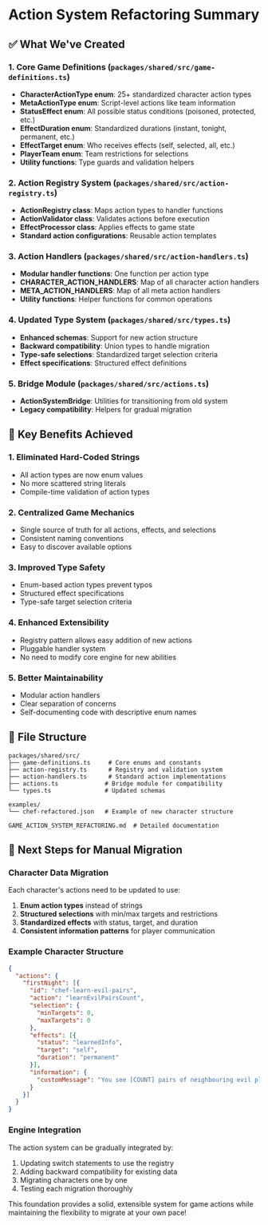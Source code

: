 # Action System Refactoring Summary

## ✅ What We've Created

### 1. Core Game Definitions (`packages/shared/src/game-definitions.ts`)
- **CharacterActionType enum**: 25+ standardized character action types
- **MetaActionType enum**: Script-level actions like team information
- **StatusEffect enum**: All possible status conditions (poisoned, protected, etc.)
- **EffectDuration enum**: Standardized durations (instant, tonight, permanent, etc.)
- **EffectTarget enum**: Who receives effects (self, selected, all, etc.)
- **PlayerTeam enum**: Team restrictions for selections
- **Utility functions**: Type guards and validation helpers

### 2. Action Registry System (`packages/shared/src/action-registry.ts`)
- **ActionRegistry class**: Maps action types to handler functions
- **ActionValidator class**: Validates actions before execution
- **EffectProcessor class**: Applies effects to game state
- **Standard action configurations**: Reusable action templates

### 3. Action Handlers (`packages/shared/src/action-handlers.ts`)
- **Modular handler functions**: One function per action type
- **CHARACTER_ACTION_HANDLERS**: Map of all character action handlers
- **META_ACTION_HANDLERS**: Map of all meta action handlers
- **Utility functions**: Helper functions for common operations

### 4. Updated Type System (`packages/shared/src/types.ts`)
- **Enhanced schemas**: Support for new action structure
- **Backward compatibility**: Union types to handle migration
- **Type-safe selections**: Standardized target selection criteria
- **Effect specifications**: Structured effect definitions

### 5. Bridge Module (`packages/shared/src/actions.ts`)
- **ActionSystemBridge**: Utilities for transitioning from old system
- **Legacy compatibility**: Helpers for gradual migration

## 🎯 Key Benefits Achieved

### 1. **Eliminated Hard-Coded Strings**
- All action types are now enum values
- No more scattered string literals
- Compile-time validation of action types

### 2. **Centralized Game Mechanics**
- Single source of truth for all actions, effects, and selections
- Consistent naming conventions
- Easy to discover available options

### 3. **Improved Type Safety**
- Enum-based action types prevent typos
- Structured effect specifications
- Type-safe target selection criteria

### 4. **Enhanced Extensibility**
- Registry pattern allows easy addition of new actions
- Pluggable handler system
- No need to modify core engine for new abilities

### 5. **Better Maintainability**
- Modular action handlers
- Clear separation of concerns
- Self-documenting code with descriptive enum names

## 📁 File Structure
```
packages/shared/src/
├── game-definitions.ts     # Core enums and constants
├── action-registry.ts      # Registry and validation system
├── action-handlers.ts      # Standard action implementations
├── actions.ts             # Bridge module for compatibility
└── types.ts               # Updated schemas

examples/
└── chef-refactored.json   # Example of new character structure

GAME_ACTION_SYSTEM_REFACTORING.md  # Detailed documentation
```

## 🔄 Next Steps for Manual Migration

### Character Data Migration
Each character's actions need to be updated to use:
1. **Enum action types** instead of strings
2. **Structured selections** with min/max targets and restrictions
3. **Standardized effects** with status, target, and duration
4. **Consistent information patterns** for player communication

### Example Character Structure
```json
{
  "actions": {
    "firstNight": [{
      "id": "chef-learn-evil-pairs",
      "action": "learnEvilPairsCount",
      "selection": {
        "minTargets": 0,
        "maxTargets": 0
      },
      "effects": [{
        "status": "learnedInfo",
        "target": "self",
        "duration": "permanent"
      }],
      "information": {
        "customMessage": "You see [COUNT] pairs of neighbouring evil players"
      }
    }]
  }
}
```

### Engine Integration
The action system can be gradually integrated by:
1. Updating switch statements to use the registry
2. Adding backward compatibility for existing data
3. Migrating characters one by one
4. Testing each migration thoroughly

This foundation provides a solid, extensible system for game actions while maintaining the flexibility to migrate at your own pace!
